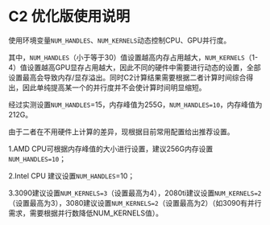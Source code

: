# C2 优化版使用说明

使用环境变量`NUM_HANDLES`、`NUM_KERNELS`动态控制CPU、GPU并行度。

其中，`NUM_HANDLES`（小于等于30）值设置越高内存占用越大，`NUM_KERNELS`（1-4）值设置越高GPU显存占用越大，因此不同的硬件中需要进行动态的设置，全部设置最高会导致内存/显存溢出。同时C2计算结果需要根据二者计算时间综合得出，因此单纯提高某一个的并行度并不会使计算时间明显缩短。

经过实测设置`NUM_HANDLES`=15，内存峰值为255G，`NUM_HANDLES=10`，内存峰值为212G。

由于二者在不用硬件上计算的差异，现根据目前常用配置给出推荐设置。

1.AMD CPU可根据内存峰值的大小进行设置，建议256G内存设置`NUM_HANDLES=10`；

2.Intel CPU 建议设置`NUM_HANDLES`=10；

3.3090建议设置`NUM_KERNELS=3`（设置最高为4），2080ti建议设置`NUM_KERNELS=2`（设置最高为3），3080建议设置`NUM_KERNELS=2`（设置最高为2）（如3090有并行需求，需要根据并行数降低NUM_KERNELS值）。
